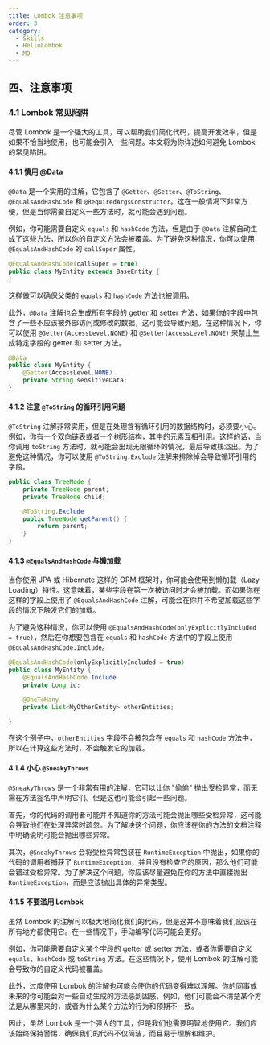 ```yaml
---
title: Lombok 注意事项
order: 3
category:
  - Skills
  - HelloLombok
  - MD
---
```


## 四、注意事项

### 4.1 Lombok 常见陷阱

尽管 Lombok 是一个强大的工具，可以帮助我们简化代码，提高开发效率，但是如果不恰当地使用，也可能会引入一些问题。本文将为你详述如何避免 Lombok 的常见陷阱。

#### 4.1.1 慎用 @Data

`@Data` 是一个实用的注解，它包含了 `@Getter`、`@Setter`、`@ToString`、`@EqualsAndHashCode` 和 `@RequiredArgsConstructor`。这在一般情况下非常方便，但是当你需要自定义一些方法时，就可能会遇到问题。

例如，你可能需要自定义 `equals` 和 `hashCode` 方法，但是由于 `@Data` 注解自动生成了这些方法，所以你的自定义方法会被覆盖。为了避免这种情况，你可以使用 `@EqualsAndHashCode` 的 `callSuper` 属性。

```java
@EqualsAndHashCode(callSuper = true)
public class MyEntity extends BaseEntity {
}
```

这样做可以确保父类的 `equals` 和 `hashCode` 方法也被调用。

此外，`@Data` 注解也会生成所有字段的 getter 和 setter 方法，如果你的字段中包含了一些不应该被外部访问或修改的数据，这可能会导致问题。在这种情况下，你可以使用 `@Getter(AccessLevel.NONE)` 和 `@Setter(AccessLevel.NONE)` 来禁止生成特定字段的 getter 和 setter 方法。

```java
@Data
public class MyEntity {
    @Getter(AccessLevel.NONE)
    private String sensitiveData;
}
```

#### 4.1.2 注意 `@ToString` 的循环引用问题

`@ToString` 注解非常实用，但是在处理含有循环引用的数据结构时，必须要小心。例如，你有一个双向链表或者一个树形结构，其中的元素互相引用。这样的话，当你调用 `toString` 方法时，就可能会出现无限循环的情况，最后导致栈溢出。为了避免这种情况，你可以使用 `@ToString.Exclude` 注解来排除掉会导致循环引用的字段。

```java
public class TreeNode {
    private TreeNode parent;
    private TreeNode child;

    @ToString.Exclude
    public TreeNode getParent() {
        return parent;
    }
}
```

#### 4.1.3 `@EqualsAndHashCode` 与懒加载

当你使用 JPA 或 Hibernate 这样的 ORM 框架时，你可能会使用到懒加载（Lazy Loading）特性。这意味着，某些字段在第一次被访问时才会被加载。而如果你在这样的字段上使用了 `@EqualsAndHashCode` 注解，可能会在你并不希望加载这些字段的情况下触发它们的加载。

为了避免这种情况，你可以使用 `@EqualsAndHashCode(onlyExplicitlyIncluded = true)`，然后在你想要包含在 `equals` 和 `hashCode` 方法中的字段上使用 `@EqualsAndHashCode.Include`。

```java
@EqualsAndHashCode(onlyExplicitlyIncluded = true)
public class MyEntity {
    @EqualsAndHashCode.Include
    private Long id;

    @OneToMany
    private List<MyOtherEntity> otherEntities;

}
```

在这个例子中，`otherEntities` 字段不会被包含在 `equals` 和 `hashCode` 方法中，所以在计算这些方法时，不会触发它的加载。

#### 4.1.4 小心 `@SneakyThrows`

`@SneakyThrows` 是一个非常有用的注解，它可以让你 "偷偷" 抛出受检异常，而无需在方法签名中声明它们。但是这也可能会引起一些问题。

首先，你的代码的调用者可能并不知道你的方法可能会抛出哪些受检异常，这可能会导致他们在处理异常时疏忽。为了解决这个问题，你应该在你的方法的文档注释中明确说明可能会抛出哪些异常。

其次，`@SneakyThrows` 会将受检异常包装在 `RuntimeException` 中抛出，如果你的代码的调用者捕获了 `RuntimeException`，并且没有检查它的原因，那么他们可能会错过受检异常。为了解决这个问题，你应该尽量避免在你的方法中直接抛出 `RuntimeException`，而是应该抛出具体的异常类型。


#### 4.1.5 不要滥用 Lombok

虽然 Lombok 的注解可以极大地简化我们的代码，但是这并不意味着我们应该在所有地方都使用它。在一些情况下，手动编写代码可能会更好。

例如，你可能需要自定义某个字段的 getter 或 setter 方法，或者你需要自定义 `equals`、`hashCode` 或 `toString` 方法。在这些情况下，使用 Lombok 的注解可能会导致你的自定义代码被覆盖。

此外，过度使用 Lombok 的注解也可能会使你的代码变得难以理解。你的同事或未来的你可能会对一些自动生成的方法感到困惑，例如，他们可能会不清楚某个方法是从哪里来的，或者为什么某个方法的行为和预期不一致。

因此，虽然 Lombok 是一个强大的工具，但是我们也需要明智地使用它。我们应该始终保持警惕，确保我们的代码不仅简洁，而且易于理解和维护。
